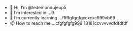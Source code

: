 - 👋 Hi, I’m @ledemondujeup5
- 👀 I’m interested in ...9
- 🌱 I’m currently learning ...fffffgfggfgxcxcxc999vb69
- 📫 How to reach me ...cfgfgfgfg999
18181ccvvvvvdfdfdfdf
<!---2222cccc515151
ledemondujeup5/ledemondujeup5 is a ✨ special ✨ repository because its `README.md` (this file) appears on your GitHub profile.
You can click the Preview link to take a look at your changes.;:;:;:
dfdfdfdfcvcvcvcv
1651616fggffg
vvvvv
